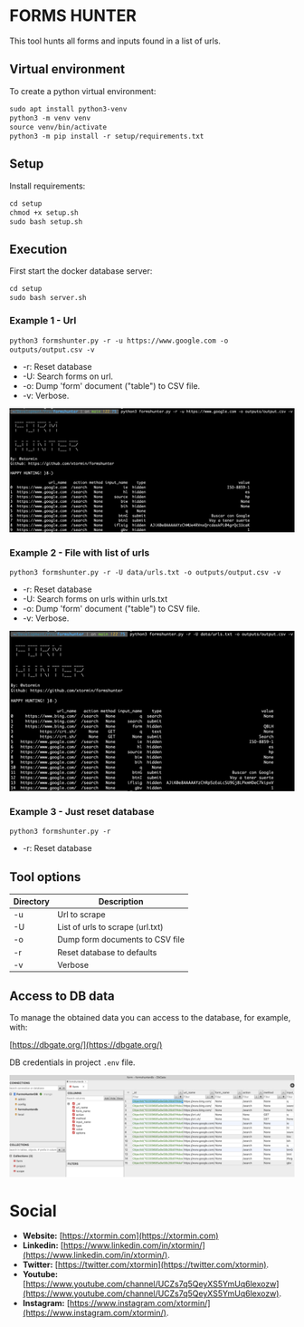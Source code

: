 # FORMS HUNTER

This tool hunts all forms and inputs found in a list of urls.

## Virtual environment

To create a python virtual environment:
```
sudo apt install python3-venv
python3 -m venv venv
source venv/bin/activate
python3 -m pip install -r setup/requirements.txt
```

## Setup

Install requirements:
```
cd setup
chmod +x setup.sh
sudo bash setup.sh
```

## Execution

First start the docker database server:
```
cd setup
sudo bash server.sh
```


### Example 1 - Url

```
python3 formshunter.py -r -u https://www.google.com -o outputs/output.csv -v
```

- -r: Reset database
- -U: Search forms on url.
- -o: Dump 'form' document ("table") to CSV file.
- -v: Verbose.


![Command output](/images/formhunter_url_example.png)

### Example 2 - File with list of urls

```
python3 formshunter.py -r -U data/urls.txt -o outputs/output.csv -v
```

- -r: Reset database
- -U: Search forms on urls within urls.txt
- -o: Dump 'form' document ("table") to CSV file.
- -v: Verbose.

![Command output](/images/formhunter_file_example.png)

### Example 3 - Just reset database

```
python3 formshunter.py -r
```

- -r: Reset database

## Tool options

Directory            | Description
---------------------|------------
-u                   | Url to scrape
-U                   | List of urls to scrape (url.txt)
-o                   | Dump form documents to CSV file
-r                   | Reset database to defaults
-v                   | Verbose

## Access to DB data

To manage the obtained data you can access to the database, for example, with:

[https://dbgate.org/](https://dbgate.org/)

DB credentials in project `.env` file.

![Database data](/images/database_data.png)

# Social

* **Website:** [https://xtormin.com](https://xtormin.com)
* **Linkedin:** [https://www.linkedin.com/in/xtormin/](https://www.linkedin.com/in/xtormin/).
* **Twitter:** [https://twitter.com/xtormin](https://twitter.com/xtormin).
* **Youtube:** [https://www.youtube.com/channel/UCZs7q5QeyXS5YmUq6lexozw](https://www.youtube.com/channel/UCZs7q5QeyXS5YmUq6lexozw).
* **Instagram:** [https://www.instagram.com/xtormin/](https://www.instagram.com/xtormin/).